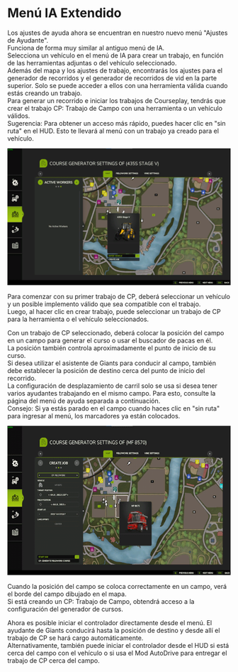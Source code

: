 # Menú IA Extendido

  
Los ajustes de ayuda ahora se encuentran en nuestro nuevo menú "Ajustes de Ayudante".  
Funciona de forma muy similar al antiguo menú de IA.  
Selecciona un vehículo en el menú de IA para crear un trabajo, en función de las herramientas adjuntas o del vehículo seleccionado.  
Además del mapa y los ajustes de trabajo, encontrarás los ajustes para el generador de recorridos y el generador de recorridos de vid en la parte superior. Solo se puede acceder a ellos con una herramienta válida cuando estás creando un trabajo.  
Para generar un recorrido e iniciar los trabajos de Courseplay, tendrás que crear el trabajo CP: Trabajo de Campo con una herramienta o un vehículo válidos.  
Sugerencia: Para obtener un acceso más rápido, puedes hacer clic en "sin ruta" en el HUD. Esto te llevará al menú con un trabajo ya creado para el vehículo.  


![Image](../assets/images/startjobmenuhelp_0_0_1024_895.png)

  
Para comenzar con su primer trabajo de CP, deberá seleccionar un vehículo y un posible implemento válido que sea compatible con el trabajo.  
Luego, al hacer clic en crear trabajo, puede seleccionar un trabajo de CP para la herramienta o el vehículo seleccionados.  


  
Con un trabajo de CP seleccionado, deberá colocar la posición del campo en un campo para generar el curso o usar el buscador de pacas en él.  
La posición también controla aproximadamente el punto de inicio de su curso.  
Si desea utilizar el asistente de Giants para conducir al campo, también debe establecer la posición de destino cerca del punto de inicio del recorrido.  
La configuración de desplazamiento de carril solo se usa si desea tener varios ayudantes trabajando en el mismo campo. Para esto, consulte la página del menú de ayuda separada a continuación.  
Consejo: Si ya estás parado en el campo cuando haces clic en "sin ruta" para ingresar al menú, los marcadores ya están colocados.  


![Image](../assets/images/readyjobmenuhelp_0_0_765_510.png)

  
Cuando la posición del campo se coloca correctamente en un campo, verá el borde del campo dibujado en el mapa.  
Si está creando un CP: Trabajo de Campo, obtendrá acceso a la configuración del generador de cursos.  


  
Ahora es posible iniciar el controlador directamente desde el menú. El ayudante de Giants conducirá hasta la posición de destino y desde allí el trabajo de CP se hará cargo automáticamente.  
Alternativamente, también puede iniciar el controlador desde el HUD si está cerca del campo con el vehículo o si usa el Mod AutoDrive para entregar el trabajo de CP cerca del campo.  


